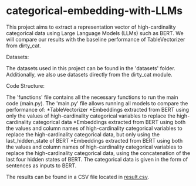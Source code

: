 # categorical-embedding-with-LLMs

This project aims to extract a representation vector of high-cardinality categorical data using Large Language Models (LLMs) such as BERT. We will compare our results with the baseline performance of TableVectorizer from dirty_cat.

Datasets:

The datasets used in this project can be found in the 'datasets' folder.
Additionally, we also use datasets directly from the dirty_cat module.

Code Structure:

The 'functions' file contains all the necessary functions to run the main code (main.py).
The 'main.py' file allows running all models to compare the performance of:
    *TableVectorizer
    *Embeddings extracted from BERT using only the values of high-cardinality categorical variables to replace the high-cardinality categorical data
    *Embeddings extracted from BERT using both the values and column names of high-cardinality categorical variables to replace the high-cardinality categorical data, but only using the last_hidden_state of BERT
    *Embeddings extracted from BERT using both the values and column names of high-cardinality categorical variables to replace the high-cardinality categorical data, using the concatenation of the last four hidden states of BERT.
The categorical data is given in the form of sentences as inputs to BERT.

The results can be found in a CSV file located in [result.csv](categorical-embedding-with-LLMs/results/results.csv).
